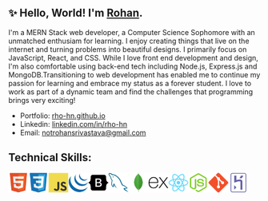 ## ✨ Hello, World! I'm <a href="https://rho-hn.github.io/PortFolio/">Rohan</a>.

I'm a MERN Stack web developer, a Computer Science Sophomore with an unmatched enthusiam for learning. I enjoy creating things that live on the internet and turning problems into beautiful designs. I primarily focus on JavaScript, React, and CSS.
While I love front end development and design, I'm also comfortable using back-end tech including Node.js, Express.js and MongoDB.Transitioning to web development has enabled me to continue my passion for learning and embrace my status as a forever student. I love to work as part of a dynamic team and find the challenges that programming brings very exciting!
- Portfolio: <a href="https://rho-hn.github.io/PortFolio/">rho-hn.github.io</a>
- Linkedin: <a href="https://linkedin.com/in/rho-hn">linkedin.com/in/rho-hn</a>
- Email: <a href="mailto:notrohansrivastava@gmail.com">notrohansrivastava@gmail.com</a>

## Technical Skills:
<img align="left" alt="HTML5" width="40px" src="https://github.com/devicons/devicon/blob/master/icons/html5/html5-original.svg">
<img align="left" alt="CSS3" width="40px" src="https://github.com/devicons/devicon/blob/master/icons/css3/css3-original.svg">
<img align="left" alt="JavaScript" width="40px" src="https://github.com/devicons/devicon/blob/master/icons/javascript/javascript-original.svg">
<img align="left" alt="JQuery" width="40px" src="https://github.com/devicons/devicon/blob/master/icons/jquery/jquery-original.svg">
<img align="left" alt="Bootstrap" width="40px" src="https://github.com/devicons/devicon/blob/master/icons/bootstrap/bootstrap-plain.svg">
<img align="left" alt="MySQL" width="40px" src="https://github.com/devicons/devicon/blob/master/icons/mysql/mysql-original.svg">
<img align="left" alt="MongoDB" width="40px" src="https://github.com/devicons/devicon/blob/master/icons/mongodb/mongodb-original.svg">
<img align="left" alt="Express" width="40px" src="https://github.com/devicons/devicon/blob/master/icons/express/express-original.svg">
<img align="left" alt="React" width="40px" src="https://github.com/devicons/devicon/blob/master/icons/react/react-original.svg">
<img align="left" alt="Node" width="40px" src="https://github.com/devicons/devicon/blob/master/icons/nodejs/nodejs-original.svg">
<img align="left" alt="Git" width="40px" src="https://github.com/devicons/devicon/blob/master/icons/git/git-original.svg">
<img align="left" alt="Heroku" width="40px" src="https://github.com/devicons/devicon/blob/master/icons/heroku/heroku-original.svg">
